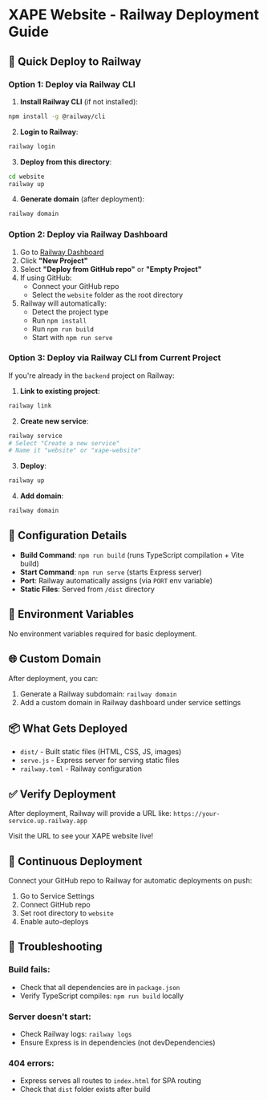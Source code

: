 # XAPE Website - Railway Deployment Guide

## 🚀 Quick Deploy to Railway

### Option 1: Deploy via Railway CLI

1. **Install Railway CLI** (if not installed):
```bash
npm install -g @railway/cli
```

2. **Login to Railway**:
```bash
railway login
```

3. **Deploy from this directory**:
```bash
cd website
railway up
```

4. **Generate domain** (after deployment):
```bash
railway domain
```

### Option 2: Deploy via Railway Dashboard

1. Go to [Railway Dashboard](https://railway.app/)
2. Click **"New Project"**
3. Select **"Deploy from GitHub repo"** or **"Empty Project"**
4. If using GitHub:
   - Connect your GitHub repo
   - Select the `website` folder as the root directory
5. Railway will automatically:
   - Detect the project type
   - Run `npm install`
   - Run `npm run build`
   - Start with `npm run serve`

### Option 3: Deploy via Railway CLI from Current Project

If you're already in the `backend` project on Railway:

1. **Link to existing project**:
```bash
railway link
```

2. **Create new service**:
```bash
railway service
# Select "Create a new service"
# Name it "website" or "xape-website"
```

3. **Deploy**:
```bash
railway up
```

4. **Add domain**:
```bash
railway domain
```

## 📝 Configuration Details

- **Build Command**: `npm run build` (runs TypeScript compilation + Vite build)
- **Start Command**: `npm run serve` (starts Express server)
- **Port**: Railway automatically assigns (via `PORT` env variable)
- **Static Files**: Served from `/dist` directory

## 🔧 Environment Variables

No environment variables required for basic deployment.

## 🌐 Custom Domain

After deployment, you can:
1. Generate a Railway subdomain: `railway domain`
2. Add a custom domain in Railway dashboard under service settings

## 📦 What Gets Deployed

- `dist/` - Built static files (HTML, CSS, JS, images)
- `serve.js` - Express server for serving static files
- `railway.toml` - Railway configuration

## ✅ Verify Deployment

After deployment, Railway will provide a URL like:
`https://your-service.up.railway.app`

Visit the URL to see your XAPE website live!

## 🔄 Continuous Deployment

Connect your GitHub repo to Railway for automatic deployments on push:
1. Go to Service Settings
2. Connect GitHub repo
3. Set root directory to `website`
4. Enable auto-deploys

## 🐛 Troubleshooting

### Build fails:
- Check that all dependencies are in `package.json`
- Verify TypeScript compiles: `npm run build` locally

### Server doesn't start:
- Check Railway logs: `railway logs`
- Ensure Express is in dependencies (not devDependencies)

### 404 errors:
- Express serves all routes to `index.html` for SPA routing
- Check that `dist` folder exists after build

